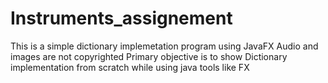 # Instruments_assignement
This is a simple dictionary implemetation program using JavaFX
Audio and images are not copyrighted
Primary objective is to show Dictionary implementation from scratch while using java tools like FX
